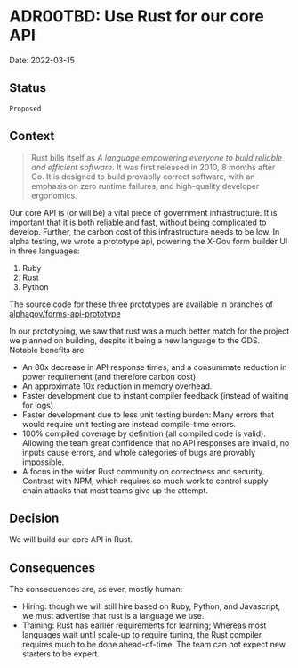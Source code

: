 # ADR00TBD: Use Rust for our core API

Date: 2022-03-15

## Status

`Proposed`

## Context

> Rust bills itself as _A language empowering everyone to build reliable and efficient software_. It was first released in 2010, 8 months after Go. 
It is designed to build provablly correct software, with an emphasis on zero runtime failures, and high-quality developer ergonomics.

Our core API is (or will be) a vital piece of government infrastructure. It is important that it is both reliable and fast, without being complicated to develop. Further, the carbon cost of this infrastructure needs to be low.
In alpha testing, we wrote a prototype api, powering the X-Gov form builder UI in three languages:
 1. Ruby
 2. Rust
 3. Python

The source code for these three prototypes are available in branches of [alphagov/forms-api-prototype](https://github.com/alphagov/forms-api-prototype) 

In our prototyping, we saw that rust was a much better match for the project we planned on building, despite it being a new language to the GDS.
Notable benefits are:
- An 80x decrease in API response times, and a consummate reduction in power requirement (and therefore carbon cost)
- An approximate 10x reduction in memory overhead.
- Faster development due to instant compiler feedback (instead of waiting for logs)
- Faster development due to less unit testing burden: Many errors that would require unit testing are instead compile-time errors.
- 100% compiled coverage by definition (all compiled code is valid). Allowing the team great confidence that no API responses are invalid, no inputs cause errors, and whole categories of bugs are provably impossible.
- A focus in the wider Rust community on correctness and security. Contrast with NPM, which requires so much work to control supply chain attacks that most teams give up the attempt.

## Decision

We will build our core API in Rust.

## Consequences

The consequences are, as ever, mostly human:
- Hiring: though we will still hire based on Ruby, Python, and Javascript, we must advertise that rust is a language we use.
- Training: Rust has earlier requirements for learning; Whereas most languages wait until scale-up to require tuning, the Rust compiler requires much to be done ahead-of-time. The team can not expect new starters to be expert. 
